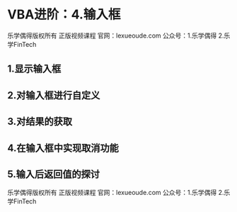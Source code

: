 # VBA进阶：4.输入框

乐学偶得版权所有 正版视频课程 官网：lexueoude.com 公众号：1.乐学偶得  2.乐学FinTech

## 1.显示输入框

## 2.对输入框进行自定义

## 3.对结果的获取

## 4.在输入框中实现取消功能

## 5.输入后返回值的探讨













乐学偶得版权所有 正版视频课程 官网：lexueoude.com 公众号：1.乐学偶得  2.乐学FinTech

​                                                                                                        